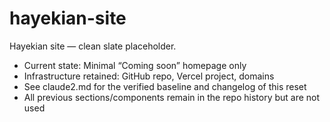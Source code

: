 # hayekian-site

Hayekian site — clean slate placeholder.

- Current state: Minimal “Coming soon” homepage only
- Infrastructure retained: GitHub repo, Vercel project, domains
- See claude2.md for the verified baseline and changelog of this reset
- All previous sections/components remain in the repo history but are not used

